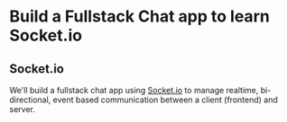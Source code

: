 # Build a Fullstack Chat app to learn Socket.io

## Socket.io

We'll build a fullstack chat app using [Socket.io](https://socket.io/) to manage realtime, bi-directional, event based communication between a client (frontend) and server.